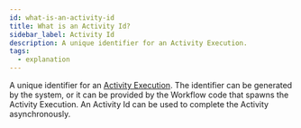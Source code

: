 ```yaml
---
id: what-is-an-activity-id
title: What is an Activity Id?
sidebar_label: Activity Id
description: A unique identifier for an Activity Execution.
tags:
  - explanation
---
```


A unique identifier for an [Activity Execution](/docs/concepts/what-is-an-activity-execution).
The identifier can be generated by the system, or it can be provided by the Workflow code that spawns the Activity Execution.
An Activity Id can be used to complete the Activity asynchronously.
